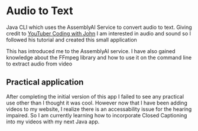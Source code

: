 # Audio to Text 

Java CLI which uses the AssemblyAI Service to convert audio to text. Giving credit to [YouTuber Coding with John](https://www.youtube.com/@CodingWithJohn)
I am interested in audio and sound so I followed his tutorial and created this small application

This has introduced me to the AssemblyAI service. 
I have also gained knowledge about the FFmpeg library and how to use it on the command line to extract audio from video

## Practical application

After completing the initial version of this app I failed to see any practical use other than I thought it was cool. However now that I have been adding videos to my website, I realize there is an accessability issue for the hearing impaired. So I am currently learning how to incorporate Closed Captioning into my videos with my next Java app.
